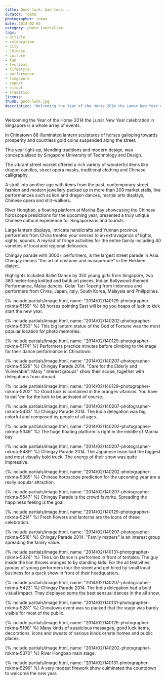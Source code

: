 ```yaml
---
title: Good luck, bad luck...
curator: rokma
photographer: rokma
date: 2014-02-03
category: photo-journalism
tags:
- article
- celebration
- city
- Chinese
- culture
- fun
- festival
- lifestyle
- performance
- Singapore
- report
- ritual
- tradition
license:
thumb: good-luck.jpg
description: "Welcoming the Year of the Horse 2014 the Lunar New Year celebration in Singapore is a whole array of events. In Chinatown 88 illuminated lantern sculptures of horses galloping towards prosperity and countless gold coins suspended along the street. This year light-up, blending traditions and modern design, was conceptualised by Singapore University of Technology and Design."
---
```



Welcoming the Year of the Horse 2014 the Lunar New Year celebration in Singapore is a whole array of events.

In Chinatown 88 illuminated lantern sculptures of horses galloping towards prosperity and countless gold coins suspended along the street.

This year light-up, blending traditions and modern design, was conceptualised by Singapore University of Technology and Design.

The vibrant street market offered a rich variety of wonderful items like dragon candles, street opera masks, traditional clothing and Chinese calligraphy.

A stroll into another age with items from the past, contemporary street fashion and modern jewellery packed up in more than 200 market stalls, live performances such as lion and dragon dances, martial arts displays, Chinese opera and stilt-walkers.

River Hongbao, a floating platform at Marina Bay showcasing the Chinese horoscope predictions for the upcoming year, presented a truly unique Chinese cultural experience for Singaporeans and tourists.

Large lantern displays, intricate handicrafts and Yunnan province performers from China treated your senses to an extravaganza of lights, sights, sounds. A myriad of fringe activities for the entire family including 40 varieties of local and regional delicacies.

Chingay parade with 3000+ performers, is the largest street parade in Asia. Chingay means "the art of costume and masquerade" in the Hokkien dialect.

Highlights included Ballet Dance by 350 young girls from Singapore, two 360 meter-long knitted and batik art pieces, Indian Bollywood-themed Performance, Malay dances, Gelar Tari Topeng from Indonesia and performers from China, Japan, Italy, South Korea, Malaysia and Philippines.

{% include partials/image.html, name: "2014/02/140129-photographer-rokma-5159" %}
88 horses pointing East will bring you heaps of luck to kick start the new year.

{% include partials/image.html, name: "2014/02/140202-photographer-rokma-5353" %}
This big lantern statue of the God of Fortune was the most popular location for photo memories.

{% include partials/image.html, name: "2014/02/140129-photographer-rokma-5174" %}
Performers practice minutes before climbing to the stage for their dance performance in Chinatown.

{% include partials/image.html, name: "2014/02/140207-photographer-rokma-5529" %}
Chingay Parade 2014. "Care for the Elderly and Vulnerable". Many "interest groups" show their scope, together with delegations from abroad.

{% include partials/image.html, name: "2014/02/140129-photographer-rokma-5202" %}
Good luck is contained in the oranges vitamins. You have to eat 'em for the luck to be activated of course...

{% include partials/image.html, name: "2014/02/140207-photographer-rokma-5433" %}
Chingay Parade 2014. The India delegation was big, colorful and composed by people of all ages.

{% include partials/image.html, name: "2014/02/140202-photographer-rokma-5346" %}
The huge floating platform is right in the middle of Marina bay

{% include partials/image.html, name: "2014/02/140207-photographer-rokma-5489" %}
Chingay Parade 2014. The Japanese team had the biggest and most visually bold truck. The energy of their show was quite impressive.

{% include partials/image.html, name: "2014/02/140202-photographer-rokma-5365" %}
Chinese horoscope prediction for the upcoming year are a really popular attraction.


{% include partials/image.html, name: "2014/02/140207-photographer-rokma-5547" %}
Chingay Parade is the crowd favorite. Spreading the happiness feeling is the goal.

{% include partials/image.html, name: "2014/02/140129-photographer-rokma-5214" %}
Fresh flowers and lanterns are the icons of these celebration.

{% include partials/image.html, name: "2014/02/140207-photographer-rokma-5516" %}
Chingay Parade 2014. "Family matters" is an interest group spreading the family value.

{% include partials/image.html, name: "2014/02/140131-photographer-rokma-5324" %}
The Lion Dance is performed in front of temples. The guy inside the lion throws oranges to by standing kids. For the all festivities, groups of young performers tour the street and get hired by small local business for a quick show in front of their headquarters.

{% include partials/image.html, name: "2014/02/140207-photographer-rokma-5423" %}
Chingay Parade 2014. The India delegation had a bold visual impact. They displayed some the best sensual dances in the all show.

{% include partials/image.html, name: "2014/02/140131-photographer-rokma-5281" %}
Chinatown event was so packed that the stage was barely visible for most of the public.

{% include partials/image.html, name: "2014/02/140129-photographer-rokma-5198" %}
Many kinds of auspicious messages, good luck items, decorations, icons and sweats of various kinds ornate homes and public places.

{% include partials/image.html, name: "2014/02/140202-photographer-rokma-5370" %}
River Hongbao main stage.

{% include partials/image.html, name: "2014/02/140131-photographer-rokma-5299" %}
A very modest firework show culminated the countdown to welcome the new year.
